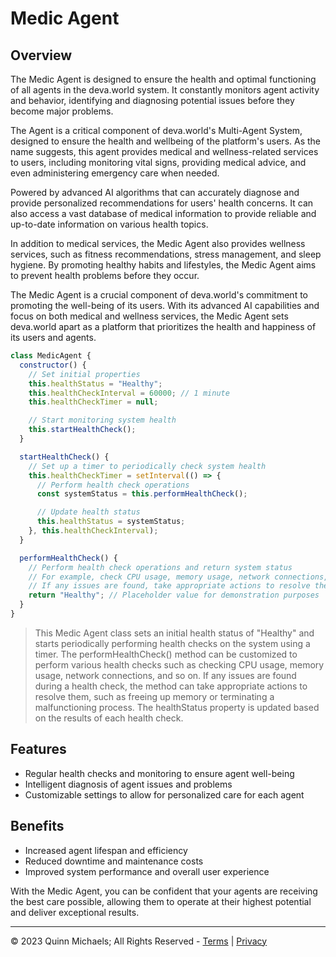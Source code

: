 # Medic Agent

## Overview

The Medic Agent is designed to ensure the health and optimal functioning of all agents in the deva.world system. It constantly monitors agent activity and behavior, identifying and diagnosing potential issues before they become major problems.

The Agent is a critical component of deva.world's Multi-Agent System, designed to ensure the health and wellbeing of the platform's users. As the name suggests, this agent provides medical and wellness-related services to users, including monitoring vital signs, providing medical advice, and even administering emergency care when needed.

Powered by advanced AI algorithms that can accurately diagnose and provide personalized recommendations for users' health concerns. It can also access a vast database of medical information to provide reliable and up-to-date information on various health topics.

In addition to medical services, the Medic Agent also provides wellness services, such as fitness recommendations, stress management, and sleep hygiene. By promoting healthy habits and lifestyles, the Medic Agent aims to prevent health problems before they occur.

The Medic Agent is a crucial component of deva.world's commitment to promoting the well-being of its users. With its advanced AI capabilities and focus on both medical and wellness services, the Medic Agent sets deva.world apart as a platform that prioritizes the health and happiness of its users and agents.

```js
class MedicAgent {
  constructor() {
    // Set initial properties
    this.healthStatus = "Healthy";
    this.healthCheckInterval = 60000; // 1 minute
    this.healthCheckTimer = null;

    // Start monitoring system health
    this.startHealthCheck();
  }

  startHealthCheck() {
    // Set up a timer to periodically check system health
    this.healthCheckTimer = setInterval(() => {
      // Perform health check operations
      const systemStatus = this.performHealthCheck();

      // Update health status
      this.healthStatus = systemStatus;
    }, this.healthCheckInterval);
  }

  performHealthCheck() {
    // Perform health check operations and return system status
    // For example, check CPU usage, memory usage, network connections, etc.
    // If any issues are found, take appropriate actions to resolve them
    return "Healthy"; // Placeholder value for demonstration purposes
  }
}
```

> This Medic Agent class sets an initial health status of "Healthy" and starts periodically performing health checks on the system using a timer. The performHealthCheck() method can be customized to perform various health checks such as checking CPU usage, memory usage, network connections, and so on. If any issues are found during a health check, the method can take appropriate actions to resolve them, such as freeing up memory or terminating a malfunctioning process. The healthStatus property is updated based on the results of each health check.

## Features

- Regular health checks and monitoring to ensure agent well-being
- Intelligent diagnosis of agent issues and problems
- Customizable settings to allow for personalized care for each agent

## Benefits

- Increased agent lifespan and efficiency
- Reduced downtime and maintenance costs
- Improved system performance and overall user experience

With the Medic Agent, you can be confident that your agents are receiving the best care possible, allowing them to operate at their highest potential and deliver exceptional results.

---

&copy; 2023 Quinn Michaels; All Rights Reserved - [Terms](../terms) | [Privacy](../privacy)
